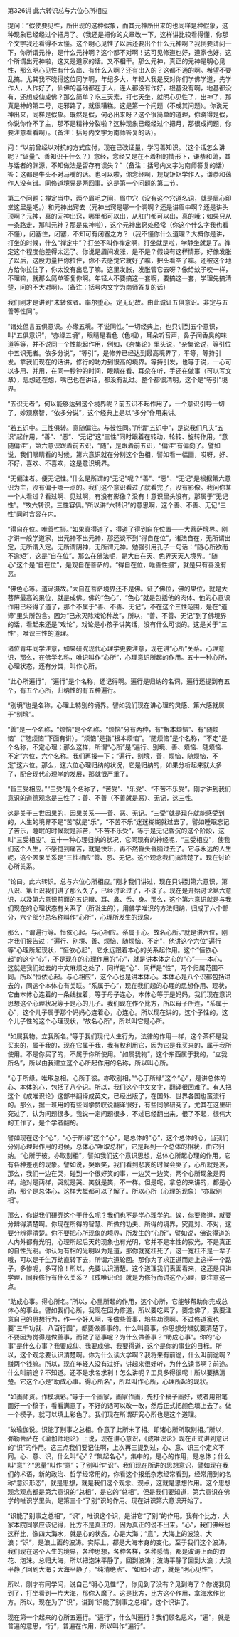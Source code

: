 第326讲 此六转识总与六位心所相应

提问：“假使要见性，所出现的这种假象，而其元神所出来的也同样是种假象，这种现象已经经过个把月了。（我还是把你的文章改一下，这样讲比较看得懂，你那个文字我还看得不太懂。这个明心见性了以后还要出个什么元神啊？我倒要请问一下，你所谓元神，是什么元神啊？这个都不对啊！这可见修道也好，道家也好，这个所谓出元神啦，这又是道家的话。又不相干。那么元神，真正的元神是明心见性，那么明心见性有什么出、有什么入啊？还有出入的？这都不通的啊。希望不要乱搞。尤其我不晓得这位同学啊，年纪多大，年轻人我是反对你们学佛学道，先学作人，人作好了，仙佛的基础都在于人，连人都没有作好，根基没有啊，地基都没有，还想成仙成佛？那么简单？吃三天素，打七天坐，就明心见性了，出神了，那真是神的第二号，走邪路了，就很糟糕。这是第一个问题（不成其问题）。你说元神出来，同样是假象。既然是假，何必出来呀？这个很简单的道理，你晓得是假，你说你作不了主，那不是精神分裂啦？这种现象已经经过个把月，那很成问题，你要注意看看啊）。（备注：括号内文字为南师答复的话）。

问：“以前曾经以对抗的方式应付，现在已改证量，学习善知识。（这个话怎么讲呢？“证量”、善知识干什么？）念经，念经又是在不着相的情形下，谦恭和蔼，其与话者的渊源，不知做法是否存有误失？”（备注：括号内文字为南师答复的话）答：这都是牛头不对马嘴的话。也可以啦，你念经啊，规规矩矩学作人，谦恭和蔼作人没有错。同修道境界是两回事。这是第一个问题的第二节。

第二个问题：禅定当中，两个眉毛之间，眉中穴（没有这个穴道名词，就是眉心印堂这里是吧。）和元神出窍去（元神出窍是哪一个洞啊？还是讲眉中啊？还是讲头顶啊？元神，真的元神出窍，哪里都可以出，从肛门都可以出，真的哦；如果只从一条路走，那叫元神？那是鬼神啦），这个元神出窍处经常（你这个什么字我也看不懂），闭塞住，闭塞，不知可有闭塞之方？（我不懂你什么道理？大概你是讲，打坐的时候，什么“禅定中”？打坐不叫作禅定啊，打坐就是啦，学静坐就是了。禅定这个程度他差得太远了。你说是眉间发涨，是不是？假设有这样情形，好像发胀了以后，这股力量把你拉住，你不去感觉它就好了嘛，把头看空了嘛。还被这个地方给你拉住了，你太没有出息了嘛。这里发胀，发胀管它去呀？像给蚊子咬一样，不理嘛，就那么简单答复你啊。年轻人不要搞这一套啊，要搞这一套，学理先搞清楚，问的不大对啊）。（备注：括号内文字为南师答复的话）

我们刚才是讲到“未转依者。率尔堕心。定无记故。由此诚证五俱意识。非定与五善等性同”。

“诸处但言五俱意识。亦缘五境。不说同性。”一切经典上，也只讲到五个意识，叫“五俱意识”，“亦缘五境”，眼睛是看色（色相），耳朵听音声，鼻子闻香臭的味道等等，并不说同一个性能起作用，例如，《杂集论》里头说，“杂集论说，等引位中五识无者。依多分说”，“等引”，是修养已经达到最高境界了，平等，等持引发。拿我们现在的话讲，修行的功力到很高的境界。等持引发，也等于说，一心可以多用、并用，在同一秒钟的时间，眼睛在看、耳朵在听，手还在做事（可以写文章），思想还在想，嘴巴也在讲话，都没有乱过。整个都很清明，这个是“等引”境界。

“五识无者”，何以能够达到这个境界呢？前五识不起作用了，一个意识引导一切了，妙观察智，“依多分说”，这个经典上是以“多分”作用来讲。

“若五识中。三性俱转。意随偏注。与彼性同。”所谓“五识中”，是说我们凡夫“五识”起作用，“善”、“恶”、“无记”这“三性”同时跟着在转动，轮转、旋转作用。“意随偏注”，第六意识跟着前五识，“随”，是跟着前五识，“偏注”有偏向了。譬如说，我们眼睛看的时候，第六意识就在分别这个色相，譬如看一幅画，哎呀，好、不好，喜欢、不喜欢，这是意识境界。

“无偏注者。便无记性。”什么是所谓的“无记”呢？“善”、“恶”、“无记”是根据第六意识为主，没有偏于哪一点的。我们这个意识看过了就看完了，没有影像。我问你某一个人看过？看过啊、见过啊，有没有影像？没有！意识里头没有，那属于“无记性”。“故六转识。三性容俱。”所以讲“六转识”的意思啊，这个善、不善、无记“三性”同时含容在内。

“得自在位。唯善性摄。”如果真得道了，得道了得到自在位置——大菩萨境界。刚才讲一般学道家，出元神不出元神，那还谈不到“得自在位”。诸法自在，无所谓出定，无所谓入定。无所谓阴神，无所谓元神。勉强引用孔子一句话：“随心所欲而不逾矩”，这是“自在位”。那么在佛法呢，是大自在天、色界天天人境界。“随心”这个是“自在位”，是观自在菩萨的。“得自在位，唯善性摄”，就是只有善没有恶。

“佛色心等。道谛摄故。”大自在菩萨境界还不是佛。证了佛位，佛的果位，就是大菩萨最高的果位，就是成佛。佛的“色心”，“色心”就是包括他的肉体、他的心意识作用已经得了道了，那个不属于“善、不善、无记”，不在这个三性范围，是在“道谛”里头所包含。因为“已永灭除戏论种故”，所以，“善、不善、无记”到了佛境界的话，看起来还是“戏论”，戏论是小孩子讲笑话，没有什么可谈的。这是关于“三性”，唯识三性的道理。

诸位青年同学注意，如果研究现代心理学更要注意，现在讲“心所”关系。心理意识，那么，在佛学名称，唯识叫作“心所”，心理意识所起的作用。五十一种心所，心理状态，还有分类，叫作心所。

“此心所遍行”，“遍行”是个名称，还记得啊。遍行是归纳的名词，遍行还提到有五个，有五个心所，归纳性的有五种遍行。

“别境”也是名称，心理上特别的境界。譬如我们现在讲心理的灵感、第六感就属于“别境”。

“善”是一个名称，“烦恼”是个名称。“烦恼”分有两种，有“根本烦恼”、有“随烦恼”（“随烦恼”下面有讲）。“烦恼”是指“根本烦恼”。“随烦恼”是个名称，“不定”是个名称，不定心理；那么这样，所谓“心所”是“遍行、别境、善、烦恼、随烦恼、不定”六位，六个名称。我们再报一下：“遍行，别境，善，烦恼，随烦恼，不定”这六位。那么，这六位心理归纳的状况，它是归纳的，如果分析起来就太多了，配合现代心理学的发展，那就很严重了。

“皆三受相应。”“三受”是个名称了，“苦受”、“乐受”、“不苦不乐受”。刚才讲到我们意识的道德观念是三性了：善、不善（不善就是恶）、无记，这三性。

这是关于三世因果的，因果关系——善、恶、无记。“三受”就是现在就能感受到的，人生的境界不是“苦”就是“乐”，“不苦不乐”迷迷糊糊就过去了。譬如睡眠忘记了苦乐，睡眠的时候就是非苦，“不苦不乐受”，等于是无记昏沉的这个阶段，这叫“三受相应”。五十一种心理归纳的状况，它同现有的神经呢，“三受相应”，使我们这个人生，不感觉到痛苦，就是快乐，再不然昏头昏脑过去了。它与永远的人生呢，这个因果关系是“三性相应”善、恶、无记。这个观念我们搞清楚了。现在讨论心所关系。

“论曰。此六转识。总与六位心所相应。”刚才我们讲过，现在只讲到第六意识，第八识、第七识我们讲了那么久了，已经讨论过了，不谈了。现在是开始讨论第六意识，以及第六意识前面的五识眼、耳、鼻、舌、身。那么，这个第六意识就是与我们现在的心理状态有关系了（所发生的），用佛学唯识的方法归纳，归成了六个部分，六个部分总名称叫作“心所”，心理所发生的现象。

那么，“谓遍行等。恒依心起。与心相应。系属于心。故名心所。”就是讲六位，刚才我们报告过：“遍行、别境、善、烦恼、随烦恼、不定”，他讲这个六位“遍行等”心理所起现状，“恒依心起”，它永远跟着本心的关系起作用。这个“恒依心起”的这个“心”，不是现在的心理作用的“心”，就是讲本体之心的“心”——本心。这就是我们过去的中文麻烦之处了，同样是“心”、同样是“性”，两个归属范围不同。所以“恒依心起。与心相应”，这个心也是讲本体心。本体心是八个识都包括进去的，同这个本体心有关联。“系属于心”，现在我们起的心理的思想作用、现状，它由本体心连着的一条线拉着，等于母子连心，本体心等于是妈妈，我们现在意识思想这个心理状况等于是心的儿子。我们现在作个比方，所以母子所连，“系属于心”，这个儿子属于那个妈妈心连着心，心连心。所以现在讲的，这个子性的，这个儿子性的这个心理现状，“故名心所”，所以叫它是心所。

“如属我物。立我所名。”等于我们现代人生行为，法律的作用一样，这个茶杯是我买来的，属于我的，现在它属于我，我有权利用它，因为它是我买来的，属于我所使用。不是你买了的，不属于你所使用。“如属我物”，这个东西属于我的，“立我所名”，所以由我建立这个心所起作用的名称，所以叫心所。

“心于所缘。唯取总相。心所于彼。亦取别相。”“心于所缘”这个“心”，是讲总体的心、本体的心，包括了八个识。所以，我们这个中文文字，翻译很困难了。有人把这个《成唯识论》这部书翻译成英文，已经出版了，在国外、世界各国也蛮流行的。那么，据一班用的有些同学赞叹说翻译很好，有些同学研究了，尤其在这里研究过了，认为问题很多。我说一定问题很多，不过已经翻出来，很了不起，很伟大的工作了，是个学者翻的。

譬如现在这个“心”，“心于所缘”这个“心”，是总体的“心”，这个总体的心，当我们分别心理起作用的时候，总体心“唯取总相”，它是起到一个总体的相状，由它归纳。“心所于彼。亦取别相”，譬如我们这个意识思想，总体心所起心理的作用，它有各种差别的现象。譬如说，哭跟笑，我们看到悲哀的时候会哭了，心所就是哀，那么，我们一边在哭，碰到一个很好笑的事，一边哭一边笑，两个心所现象是两样，绝对是两样，哭就是哭、笑就是笑，不一样。但是呢，拿总的来讲的，都是心动，那个是总体心，这样大概都可以了解了。所以心所（心理的现象）“亦取别相”。

那么，你说我们研究这个干什么呢？我们也不是学心理学的。诶，你要修道，就要分辨得清楚啊。你现在所得的智慧、所做的功夫、所得的境界，究竟对、不对，这要分辨得清楚。你不要把心所现象的境界，所发生的“心所”，譬如说，佛说得道的人内外都有光明，心理所起后天的现象也有光明，它并不是本性的寂光，不是真正的自性光明。你认为有相的光明以为是道，那你就冤枉死了，这一冤枉不是一辈子哦，可以是千生万劫直转下去，所谓六道轮回。那你为了求正道而走上这样一个路子，多惨呢，多可怜！所以，先要认识清楚。这个道理我们表面看来，这还是只讲学理，同我修行有什么关系？《成唯识论》就是为修行而讲这个心理，要注意这一点。

“助成心事。得心所名。”所以，心里所起的作用，这个心所，它能够帮助你完成总体心的事业。譬如我们心所，我现在因为修道，所以要吃素了，要念佛了，我要注意自己的思想行为，作一个好人啊，多做些善事，培些功德啊。不过修道家也要“三千功就、八百行圆”，都要做善事的。什么叫善事，你思想分辨就要清楚了。不要因为觉得是做善事，而做了恶事呢？为什么做善事？“助成心事”。你的“心事”是什么心事？我要成仙、我要成佛、我要得道，这个是你的事业的目标。所以，这个观念要认识清楚啊。你为什么读大学啊？我将来有前途，什么叫前途啊？赚两个钱嘛。所以，现在年轻人没有过好，讲起来很好听，为什么读书啊？前途。什么叫前途？不知道。还不是求名求利！怎么讲呢？工具多得很呢！所以要搞清楚。它这个心是“助成心事。得心所名”，所以叫作心所，心理所起的现状。

“如画师资。作模填彩。”等于一个画家，画家作画，先打个稿子画好，或者用铅笔画好一个稿子，看看满意了，不好的话可以改一改，然后正式把颜色填上去了。做一个模子，就可以填上彩色了。我们现在所谓研究心所也是这个道理。

“故瑜伽说。识能了别事之总相。作意了此所未了相。即诸心所所取别相。”所以，弥勒菩萨在《瑜伽师地论》上说，现在讲心意识，《成唯识论》现在正式讲到意识的“识”的作用。这三点我们要记住啊，上次再三提到过，心、意、识三个定义不同。心、意、识，什么叫“心”？“集起名心”，集中的，是心的作用，是总体；什么叫“意”？“思量”叫作“意”；了别叫作“识”。我们现在所讲的思想意识，譬如现在我们的术语，新的政治、哲学经常用的，你看这个报纸杂志经常看到，经常用到的名称“意识形态”，就是思想，就是我们这个观念、观点，这就是思想作用。这个思想观念观点都是第六意识的“总相”，是它的“总相”。但是我们要知道，第六意识在佛学的唯识学里头，是第三个“了别”识的作用。现在讲识第六意识开始了。

“识能了别事之总相”，“识”，唯识这个识，是讲它“了别”的作用。我有个比方，大家本院同学应该记得，比方不是真正的，因为真正的说不出来。“心”，我们佛经也这样比，像四大海水，就是心的状态，心是大海；“意”，大海上的波浪、大浪；“识”，是浪上面的波涛。实际上，都是大海本身的变化，至于我们这个波涛，我们现在这个人生的境界，各种思想，各种各样，各种感情，都是波涛上面的浪花、泡沫。总归大海，所以把泡沫平静了，回到波涛；波涛平静了回到大浪；大浪平静了回到大海；大海平静了，“纯清绝点”、“如如不动”，就是“明心见性”。

所以，刚才有同学问，说自己“明心见性”了，你见到了没有？见到海了？你说我见到了，打坐看到一片大海，那你入魔了。这是比方，比方这个作用，拿海水作比方。所以，现在为了“识”，讲到“识能了别事之总相”，这个识讲了。

现在第一个起来的心所五遍行。“遍行”，什么叫遍行？我们顾名思义，“遍”，就是普遍的意思，“行”，普遍在作用，所以叫作“遍行”。


